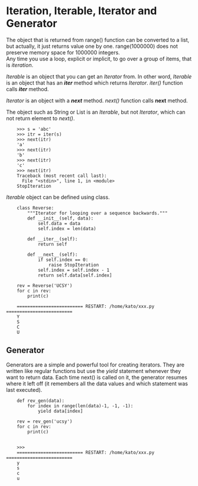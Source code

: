# Iteration, Iterable, Iterator and Generator

The object that is returned from range() function can be converted to a list, but actually, it just returns value one by one. range(1000000) does not preserve memory space for 1000000 integers.  
Any time you use a loop, explicit or implicit, to go over a group of items, that is *iteration*.

*Iterable* is an object that you can get an *Iterator* from. In other word, *Iterable* is an object that has an *__iter__* method which returns *Iterator*. *iter()* function calls *__iter__* method.  

*Iterator* is an object with a *__next__* method. *next()* function calls __next__ method.  

The object such as String or List is an *Iterable*, but not *Iterator*, which can not return element to *next()*.

```
    >>> s = 'abc'
    >>> itr = iter(s)
    >>> next(itr)
    'a'
    >>> next(itr)
    'b'
    >>> next(itr)
    'c'
    >>> next(itr)
    Traceback (most recent call last):
      File "<stdin>", line 1, in <module>
    StopIteration
```

*Iterable* object can be defined using class.

```
    class Reverse:
        """Iterator for looping over a sequence backwards."""
        def __init__(self, data):
            self.data = data
            self.index = len(data)
    
        def __iter__(self):
            return self
    
        def __next__(self):
            if self.index == 0:
                raise StopIteration
            self.index = self.index - 1
            return self.data[self.index]
    
    rev = Reverse('UCSY')
    for c in rev:
        print(c)
    
    ========================= RESTART: /home/kato/xxx.py =========================
    Y
    S
    C
    U
```

## Generator

Generators are a simple and powerful tool for creating iterators. They are written like regular functions but use the *yield* statement whenever they want to return data. Each time next() is called on it, the generator resumes where it left off (it remembers all the data values and which statement was last executed).

```
    def rev_gen(data):
        for index in range(len(data)-1, -1, -1):
            yield data[index]
    
    rev = rev_gen('ucsy')
    for c in rev:
        print(c)
    
    
    >>> 
    ========================= RESTART: /home/kato/xxx.py =========================
    y
    s
    c
    u
```
